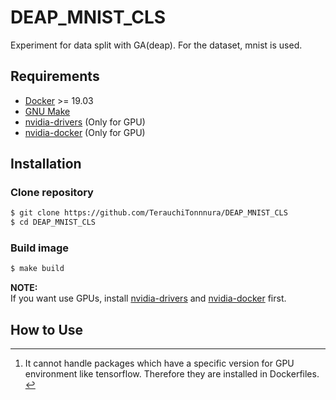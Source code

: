# DEAP_MNIST_CLS

Experiment for data split with GA(deap).
For the dataset, mnist is used.

## Requirements
- [Docker](https://www.docker.com/) >= 19.03
- [GNU Make](https://www.gnu.org/software/make/)
- [nvidia-drivers](https://github.com/NVIDIA/nvidia-docker/wiki/Frequently-Asked-Questions#how-do-i-install-the-nvidia-driver) (Only for GPU)
- [nvidia-docker](https://github.com/NVIDIA/nvidia-docker) (Only for GPU)

## Installation
### Clone repository
```bash
$ git clone https://github.com/TerauchiTonnnura/DEAP_MNIST_CLS
$ cd DEAP_MNIST_CLS
```

### Build image
```bash
$ make build
```

**NOTE:** <br>
If you want use GPUs, install [nvidia-drivers](https://github.com/NVIDIA/nvidia-docker/wiki/Frequently-Asked-Questions#how-do-i-install-the-nvidia-driver) and [nvidia-docker](https://github.com/NVIDIA/nvidia-docker) first.

## How to Use

<hr class="footnotes-sep">
<section class="footnotes">
    <ol class="footnotes-list">
        <li id="fn1"  class="footnote-item">
            <p>
                It cannot handle packages which have a specific version for GPU environment like tensorflow.
                Therefore they are installed in Dockerfiles.
                <a href="#fnref1" class="footnote-backref">↩</a>
            </p>
        </li>
    </ol>
</section>
